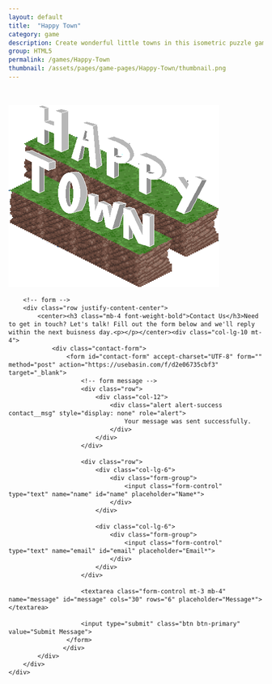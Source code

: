 ```yaml
---
layout: default
title:  "Happy Town"
category: game
description: Create wonderful little towns in this isometric puzzle game! You must place various buildings on floating islands, in a way that everyone is as happy as they can be! 
group: HTML5
permalink: /games/Happy-Town
thumbnail: /assets/pages/game-pages/Happy-Town/thumbnail.png
---
```



<!-- header title -->
<section class="page-title header-padding" style="background-image:url(/assets/pages/game-pages/Happy-Town/banner.png);background-size:cover"><div class="container">
	<div class="row">
		<div class="col-lg-6">
			<br />
            <br />
            <div class="floating-noabs"><img alt="" src="/assets/pages/game-pages/Happy-Town/Happy-Town-logo.png" class="img-fluid position-absolute-"></div>
			</div>
		</div>
	</div>
</section>

<!-- Contact start -->
<section class="contact-form-wrap section">
    <div class="container">
        <!-- text -->
        

        <!-- form -->
        <div class="row justify-content-center">
            <center><h3 class="mb-4 font-weight-bold">Contact Us</h3>Need to get in touch? Let's talk! Fill out the form below and we'll reply within the next buisness day.<p></p></center><div class="col-lg-10 mt-4">
                <div class="contact-form">
                    <form id="contact-form" accept-charset="UTF-8" form="" method="post" action="https://usebasin.com/f/d2e06735cbf3" target="_blank">
                        <!-- form message -->
                        <div class="row">
                            <div class="col-12">
                                <div class="alert alert-success contact__msg" style="display: none" role="alert">
                                    Your message was sent successfully.
                                </div>
                            </div>
                        </div>

                        <div class="row">
                            <div class="col-lg-6">
                                <div class="form-group">
                                    <input class="form-control" type="text" name="name" id="name" placeholder="Name*">
                                </div>
                            </div>

                            <div class="col-lg-6">
                                <div class="form-group">
                                    <input class="form-control" type="text" name="email" id="email" placeholder="Email*">
                                </div>
                            </div>
                        </div>

                        <textarea class="form-control mt-3 mb-4" name="message" id="message" cols="30" rows="6" placeholder="Message*"></textarea>
                        
                        <input type="submit" class="btn btn-primary" value="Submit Message">
                    </form>
                   </div>
            </div>
        </div>
    </div>
</section>
<!-- contact end -->